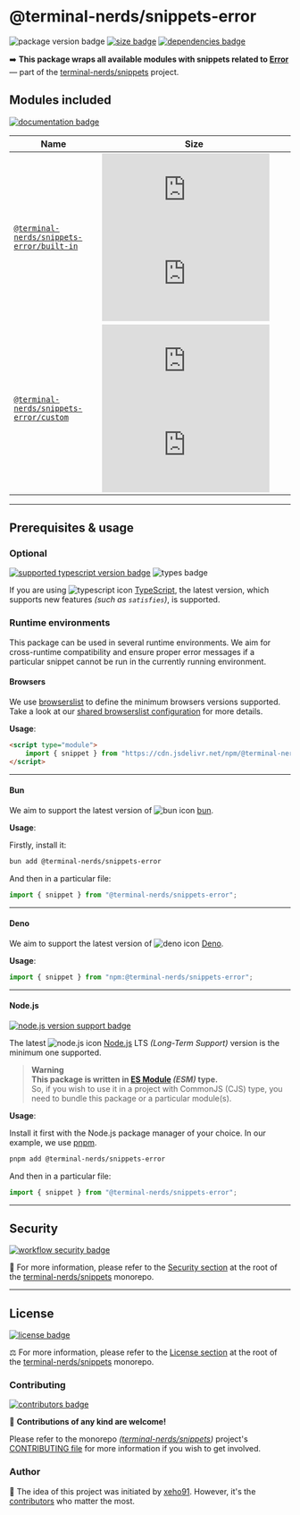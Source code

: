 # @terminal-nerds/snippets-error

![package version badge]
[![size badge]][size url]
[![dependencies badge]][dependencies url]

➡️ **This package wraps all available modules with snippets related to [Error]**
— part of the [terminal-nerds/snippets] project.

[error]: https://developer.mozilla.org/en-US/docs/Web/JavaScript/Reference/Global_Objects/Error
[terminal-nerds/snippets]: https://github.com/terminal-nerds/snippets
[package version badge]: https://img.shields.io/npm/v/@terminal-nerds/snippets-error/latest?style=for-the-badge&logo=npm
[dependencies badge]: https://img.shields.io/librariesio/release/npm/@terminal-nerds/snippets-error?style=for-the-badge
[dependencies url]: https://libraries.io/npm/@terminal-nerds%2snippets-error
[size badge]: https://img.shields.io/bundlephobia/minzip/@terminal-nerds/snippets-error?style=for-the-badge&label=size
[size url]: https://packagephobia.com/result?p=@terminal-nerds/snippets-error

## Modules included

[![documentation badge]][documentation url]

[documentation badge]: https://img.shields.io/static/v1?color=informational&style=for-the-badge&label=documentation&message=jsdocs.io
[documentation url]: https://jsdocs.io/package/@terminal-nerds/snippets-error

<!-- prettier-sort-markdown-table -->

| Name                                        | Size                                                      |
| ------------------------------------------- | --------------------------------------------------------- |
| [`@terminal-nerds/snippets-error/built-in`] | ![built-in size gzip badge] ![built-in size brotli badge] |
| [`@terminal-nerds/snippets-error/custom`]   | ![custom size gzip badge] ![custom size brotli badge]     |

<!-- prettier-ignore-start -->
<!-- MODULES LINKS -->
[`@terminal-nerds/snippets-error/built-in`]: https://github.com/terminal-nerds/snippets/blob/main/packages/error/source/built-in/built-in.ts
[built-in size gzip badge]: https://badgen.net/badgesize/gzip/file-url/unpkg.com/@terminal-nerds/snippets-error/dist/built-in/built-in.js?label=gzip
[built-in size brotli badge]: https://badgen.net/badgesize/brotli/file-url/unpkg.com/@terminal-nerds/snippets-error/dist/built-in/built-in.js?label=brotli

[`@terminal-nerds/snippets-error/custom`]: https://github.com/terminal-nerds/snippets/blob/main/packages/error/source/custom/custom.ts
[custom size gzip badge]: https://badgen.net/badgesize/gzip/file-url/unpkg.com/@terminal-nerds/snippets-error/dist/custom/custom.js?label=gzip
[custom size brotli badge]: https://badgen.net/badgesize/brotli/file-url/unpkg.com/@terminal-nerds/snippets-error/dist/custom/custom.js?label=brotli
<!-- prettier-ignore-end -->

---

## Prerequisites & usage

### Optional

[![supported typescript version badge]][typescript]
![types badge]

[typescript]: https://typescriptlang.org/
[typescript icon]: https://api.iconify.design/logos/typescript-icon.svg
[supported typescript version badge]: https://img.shields.io/github/package-json/dependency-version/terminal-nerds/snippets/peer/typescript?filename=packages%2Ftypescript%2Fpackage.json&logo=typescript&style=for-the-badge&label=typescript
[types badge]: https://img.shields.io/npm/types/@terminal-nerds/snippets-error?style=for-the-badge&logo=typescript

If you are using ![typescript icon] [TypeScript],
the latest version, which supports new features _(such as `satisfies`)_, is supported.

### Runtime environments

This package can be used in several runtime environments.
We aim for cross-runtime compatibility and ensure proper error messages
if a particular snippet cannot be run in the currently running environment.

#### Browsers

We use [browserslist] to define the minimum browsers versions supported.\
Take a look at our [shared browserslist configuration] for more details.

[browserslist]: https://github.com/browserslist/browserslist
[shared browserslist configuration]: https://github.com/terminal-nerds/configs/blob/main/packages/browserslist/source/browsers.ts

**Usage**:

```html
<script type="module">
	import { snippet } from "https://cdn.jsdelivr.net/npm/@terminal-nerds/snippets-error";
</script>
```

---

#### Bun

We aim to support the latest version of ![bun icon] [bun].

**Usage**:

Firstly, install it:

```sh
bun add @terminal-nerds/snippets-error
```

And then in a particular file:

```js
import { snippet } from "@terminal-nerds/snippets-error";
```

[bun]: https://bun.sh/
[bun icon]: https://api.iconify.design/logos/bun.svg

---

#### Deno

We aim to support the latest version of ![deno icon] [Deno].

**Usage**:

```ts
import { snippet } from "npm:@terminal-nerds/snippets-error";
```

[deno]: https://deno.land/
[deno icon]: https://api.iconify.design/logos/deno.svg

---

#### Node.js

[![node.js version support badge]][node.js]

The latest ![node.js icon] [Node.js] LTS _(Long-Term Support)_ version is the minimum one supported.

> **Warning**\
> **This package is written in [ES Module] _(ESM)_ type.**\
> So, if you wish to use it in a project with CommonJS (CJS) type, you need to bundle this package or a particular module(s).

**Usage**:

Install it first with the Node.js package manager of your choice. In our example, we use [pnpm].

```sh
pnpm add @terminal-nerds/snippets-error
```

And then in a particular file:

```js
import { snippet } from "@terminal-nerds/snippets-error";
```

[ES Module]: https://www.freecodecamp.org/news/javascript-es-modules-and-module-bundlers
[pnpm]: https://pnpm.io
[node.js]: https://nodejs.org/en/
[node.js icon]: https://api.iconify.design/logos/nodejs-icon.svg
[node.js version support badge]: https://img.shields.io/node/v-lts/@terminal-nerds/snippets?style=for-the-badge&logo=nodedotjs

---

## Security

[![workflow security badge]][security policy]

🔐 For more information, please refer to the [Security section] at the root of
the [terminal-nerds/snippets] monorepo.

[workflow security badge]: https://img.shields.io/github/actions/workflow/status/terminal-nerds/snippets/maintenance.yml?label=Security&logo=github&style=for-the-badge&branch=main
[security section]: https://github.com/terminal-nerds/snippets#security
[security policy]: https://github.com/terminal-nerds/snippets/security/policy

---

## License

[![license badge]][license]

⚖️ For more information, please refer to the [License section] at the root of the [terminal-nerds/snippets] monorepo.

[license]: https://github.com/terminal-nerds/snippets/blob/main/LICENSE.md
[license badge]: https://img.shields.io/github/license/terminal-nerds/snippets?style=for-the-badge
[license section]: https://github.com/terminal-nerds/snippets#License

### Contributing

[![contributors badge]][contributors url]

🤝 **Contributions of any kind are welcome!**

Please refer to the monorepo _([terminal-nerds/snippets])_ project's [CONTRIBUTING file] for more information
if you wish to get involved.

[contributing file]: https://github.com/terminal-nerds/snippets/blob/main/.github/CONTRIBUTING.md
[contributors badge]: https://img.shields.io/github/contributors/terminal-nerds/snippets?style=for-the-badge
[contributors url]: https://github.com/terminal-nerds/snippets#contributors

### Author

🎉 The idea of this project was initiated by [xeho91]. However, it's the [contributors] who matter the most.

[contributors]: https://github.com/terminal-nerds/snippets/blob/main/README.md#project-contributors
[xeho91]: https://github.com/xeho91
